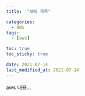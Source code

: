```yaml
---
title:  "AWS 제목"

categories:
  - AWS
tags:
  - [aws]

toc: true
toc_sticky: true

date: 2021-07-14
last_modified_at: 2021-07-14
---
```


aws 내용...
